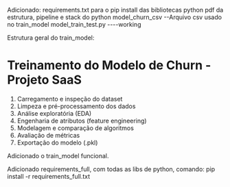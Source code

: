 Adicionado:
requirements.txt para o pip install das bibliotecas python
pdf da estrutura, pipeline e stack do python
model_churn_csv --Arquivo csv usado no train_model
model_train_test.py ----working



Estrutura geral do train_model:
# Treinamento do Modelo de Churn - Projeto SaaS

1. Carregamento e inspeção do dataset 
2. Limpeza e pré-processamento dos dados
3. Análise exploratória (EDA)
4. Engenharia de atributos (feature engineering)
5. Modelagem e comparação de algoritmos
6. Avaliação de métricas
7. Exportação do modelo (.pkl)


Adicionado o train_model funcional.


Adicionado requirements_full, com todas as libs de python, comando: pip install -r requirements_full.txt

